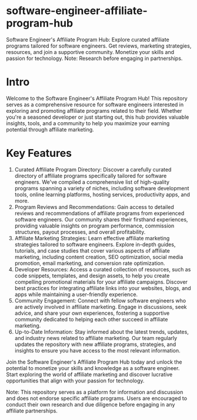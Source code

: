 # software-engineer-affiliate-program-hub
Software Engineer's Affiliate Program Hub: Explore curated affiliate programs tailored for software engineers. Get reviews, marketing strategies, resources, and join a supportive community. Monetize your skills and passion for technology. Note: Research before engaging in partnerships.

# Intro

Welcome to the Software Engineer's Affiliate Program Hub! This repository serves as a comprehensive resource for software engineers interested in exploring and promoting affiliate programs related to their field. Whether you're a seasoned developer or just starting out, this hub provides valuable insights, tools, and a community to help you maximize your earning potential through affiliate marketing.

# Key Features

1. Curated Affiliate Program Directory: Discover a carefully curated directory of affiliate programs specifically tailored for software engineers. We've compiled a comprehensive list of high-quality programs spanning a variety of niches, including software development tools, online learning platforms, hosting services, productivity apps, and more.
2. Program Reviews and Recommendations: Gain access to detailed reviews and recommendations of affiliate programs from experienced software engineers. Our community shares their firsthand experiences, providing valuable insights on program performance, commission structures, payout processes, and overall profitability.
3. Affiliate Marketing Strategies: Learn effective affiliate marketing strategies tailored to software engineers. Explore in-depth guides, tutorials, and case studies that cover various aspects of affiliate marketing, including content creation, SEO optimization, social media promotion, email marketing, and conversion rate optimization.
4. Developer Resources: Access a curated collection of resources, such as code snippets, templates, and design assets, to help you create compelling promotional materials for your affiliate campaigns. Discover best practices for integrating affiliate links into your websites, blogs, and apps while maintaining a user-friendly experience.
5. Community Engagement: Connect with fellow software engineers who are actively involved in affiliate marketing. Engage in discussions, seek advice, and share your own experiences, fostering a supportive community dedicated to helping each other succeed in affiliate marketing.
6. Up-to-Date Information: Stay informed about the latest trends, updates, and industry news related to affiliate marketing. Our team regularly updates the repository with new affiliate programs, strategies, and insights to ensure you have access to the most relevant information.


Join the Software Engineer's Affiliate Program Hub today and unlock the potential to monetize your skills and knowledge as a software engineer. Start exploring the world of affiliate marketing and discover lucrative opportunities that align with your passion for technology.

Note: This repository serves as a platform for information and discussion and does not endorse specific affiliate programs. Users are encouraged to conduct their own research and due diligence before engaging in any affiliate partnerships.





